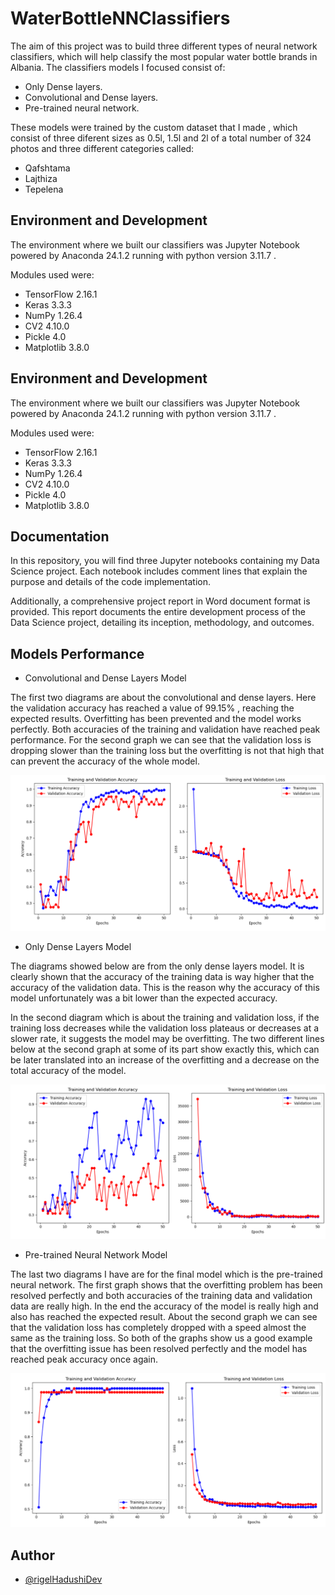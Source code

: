 
# WaterBottleNNClassifiers

The aim of this project was to build three different types of neural network classifiers, which will help classify the most popular water bottle brands in Albania. The classifiers models I focused consist of:

-	Only Dense layers.
-	Convolutional and Dense layers.
-	Pre-trained neural network.

These models were trained by the custom dataset that I made , which consist of three diferent sizes as 0.5l, 1.5l and 2l of a total number of 324 photos and three different categories called: 

-	Qafshtama
-	Lajthiza
-	Tepelena

## Environment and Development 

The environment where we built our classifiers was Jupyter Notebook powered by Anaconda 24.1.2  running with python version 3.11.7 . 

Modules used were:

- TensorFlow 2.16.1
- Keras 3.3.3
- NumPy 1.26.4
- CV2 4.10.0
- Pickle 4.0
- Matplotlib 3.8.0

## Environment and Development 

The environment where we built our classifiers was Jupyter Notebook powered by Anaconda 24.1.2  running with python version 3.11.7 . 

Modules used were:

- TensorFlow 2.16.1
- Keras 3.3.3
- NumPy 1.26.4
- CV2 4.10.0
- Pickle 4.0
- Matplotlib 3.8.0

## Documentation

In this repository, you will find three Jupyter notebooks containing my Data Science project. Each notebook includes comment lines that explain the purpose and details of the code implementation.

Additionally, a comprehensive project report in Word document format is provided. This report documents the entire development process of the Data Science project, detailing its inception, methodology, and outcomes.


## Models Performance

- Convolutional and Dense Layers Model

The first two diagrams are about the convolutional and dense layers. Here the validation accuracy has reached a value of 99.15% , reaching the expected results. Overfitting has been prevented and the model works perfectly. Both accuracies of the training and validation have reached peak performance. For the second graph we can see that the validation loss is dropping slower than the training loss but the overfitting is not that high that can prevent the accuracy of the whole model.

![Convolutional and Dense Layers Model Diagrams](https://github.com/rigelHadushiDev/WaterBottleNNClassifiers/raw/main/documentation/Conv%26DenseModelDiagram.png)


- Only Dense Layers Model

The diagrams showed below are from the only dense layers model. It is clearly shown that the accuracy of the training data is way higher that the accuracy of the validation data. This is the reason why the accuracy of this model unfortunately was a bit lower than the expected accuracy. 

In the second diagram  which is about the training and validation loss, if the training loss decreases while the validation loss plateaus or decreases at a slower rate, it suggests the model may be overfitting. The two different lines below at the second graph at some of its part show exactly this, which can be later translated into an increase of the overfitting and a decrease on the total accuracy of the model.

![Only Dense Layers Model Diagrams ](https://github.com/rigelHadushiDev/WaterBottleNNClassifiers/raw/main/documentation/onlyDenseLayerModelDiagram.png)

- Pre-trained Neural Network Model

The last two diagrams I  have are for the final model which is the pre-trained neural network. The first graph shows that the overfitting problem has been resolved perfectly and both accuracies of the training data and validation data are really high. In the end the accuracy of the model is really high and also has reached the expected result. About the second graph we can see that the validation loss has completely dropped with a speed almost the same as the training loss. So both of the graphs show us a good example that the overfitting issue has been resolved perfectly and the model has reached peak accuracy once again.

![Pre-trained Neural Network Model Diagrams ](https://github.com/rigelHadushiDev/WaterBottleNNClassifiers/raw/main/documentation/Pre-trainedModelDiagram.png)

## Author

- [@rigelHadushiDev](https://www.github.com/rigelHadushiDev)

